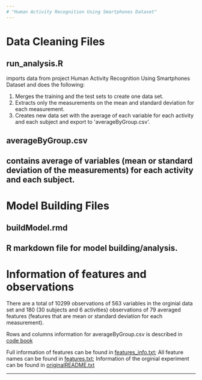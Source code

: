 ```yaml
---
# "Human Activity Recognition Using Smartphones Dataset"
---
```

# Data Cleaning Files
## run_analysis.R 

imports data from project Human Activity Recognition Using Smartphones Dataset and does the following:
1. Merges the training and the test sets to create one data set.
2. Extracts only the measurements on the mean and standard deviation for each measurement.
3. Creates new data set with the average of each variable for each activity and each subject and export to 'averageByGroup.csv'.

## averageByGroup.csv

contains average of variables \(mean or standard deviation of the measurements\) for each activity and each subject.
---
# Model Building Files

## buildModel.rmd

R markdown file for model building/analysis.
---
# Information of features and observations

There are a total of 10299 observations of 563 variables in the orginial data set and 180 \(30 subjects and 6 activities) observations of 79 averaged features \(features that are mean or standard deviation for each measurement\).

Rows and columns information for averageByGroup.csv is described in [code book](./CodeBook.md)

Full information of features can be found in [features_info.txt](./features_info.txt);
All feature names can be found in [features.txt](./features.txt);
Information of the orginial experiment can be found in [originalREADME.txt](./originalREADME.txt)

---

